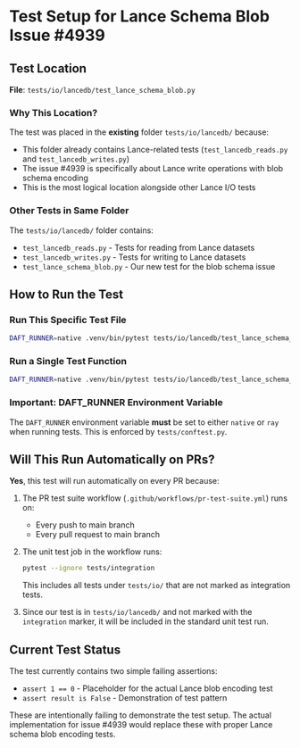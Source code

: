 # Test Setup for Lance Schema Blob Issue #4939

## Test Location

**File**: `tests/io/lancedb/test_lance_schema_blob.py`

### Why This Location?

The test was placed in the **existing** folder `tests/io/lancedb/` because:
- This folder already contains Lance-related tests (`test_lancedb_reads.py` and `test_lancedb_writes.py`)
- The issue #4939 is specifically about Lance write operations with blob schema encoding
- This is the most logical location alongside other Lance I/O tests

### Other Tests in Same Folder

The `tests/io/lancedb/` folder contains:
- `test_lancedb_reads.py` - Tests for reading from Lance datasets
- `test_lancedb_writes.py` - Tests for writing to Lance datasets
- `test_lance_schema_blob.py` - Our new test for the blob schema issue

## How to Run the Test

### Run This Specific Test File
```bash
DAFT_RUNNER=native .venv/bin/pytest tests/io/lancedb/test_lance_schema_blob.py -v
```

### Run a Single Test Function
```bash
DAFT_RUNNER=native .venv/bin/pytest tests/io/lancedb/test_lance_schema_blob.py::test_lance_schema_blob_encoding -v
```

### Important: DAFT_RUNNER Environment Variable
The `DAFT_RUNNER` environment variable **must** be set to either `native` or `ray` when running tests. This is enforced by `tests/conftest.py`.

## Will This Run Automatically on PRs?

**Yes**, this test will run automatically on every PR because:

1. The PR test suite workflow (`.github/workflows/pr-test-suite.yml`) runs on:
   - Every push to main branch
   - Every pull request to main branch

2. The unit test job in the workflow runs:
   ```bash
   pytest --ignore tests/integration
   ```
   This includes all tests under `tests/io/` that are not marked as integration tests.

3. Since our test is in `tests/io/lancedb/` and not marked with the `integration` marker, it will be included in the standard unit test run.

## Current Test Status

The test currently contains two simple failing assertions:
- `assert 1 == 0` - Placeholder for the actual Lance blob encoding test
- `assert result is False` - Demonstration of test pattern

These are intentionally failing to demonstrate the test setup. The actual implementation for issue #4939 would replace these with proper Lance schema blob encoding tests.
